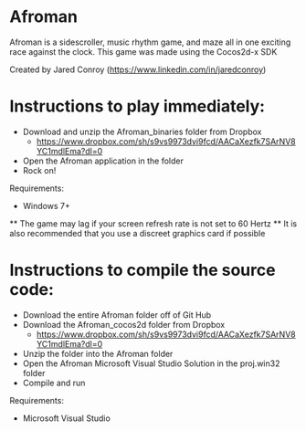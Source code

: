 Afroman
=======

Afroman is a sidescroller, music rhythm game, and maze all in one exciting race against the clock.
This game was made using the Cocos2d-x SDK

Created by Jared Conroy (https://www.linkedin.com/in/jaredconroy)

Instructions to play immediately:
=================================

- Download and unzip the Afroman_binaries folder from Dropbox
	- https://www.dropbox.com/sh/s9vs9973dvi9fcd/AACaXezfk7SArNV8YC1mdlEma?dl=0
- Open the Afroman application in the folder
- Rock on!

Requirements:

- Windows 7+

** The game may lag if your screen refresh rate is not set to 60 Hertz
** It is also recommended that you use a discreet graphics card if possible

Instructions to compile the source code:
========================================

- Download the entire Afroman folder off of Git Hub
- Download the Afroman_cocos2d folder from Dropbox
	- https://www.dropbox.com/sh/s9vs9973dvi9fcd/AACaXezfk7SArNV8YC1mdlEma?dl=0
- Unzip the folder into the Afroman folder
- Open the Afroman Microsoft Visual Studio Solution in the proj.win32 folder
- Compile and run

Requirements:

- Microsoft Visual Studio
